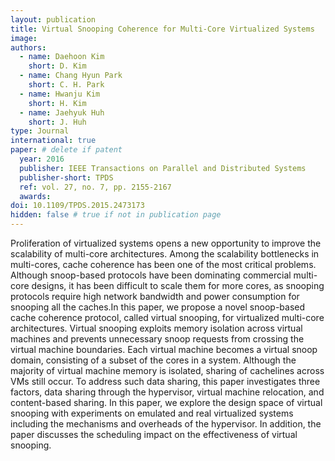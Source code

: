 ```yaml
---
layout: publication
title: Virtual Snooping Coherence for Multi-Core Virtualized Systems
image:
authors:
  - name: Daehoon Kim
    short: D. Kim
  - name: Chang Hyun Park
    short: C. H. Park
  - name: Hwanju Kim
    short: H. Kim
  - name: Jaehyuk Huh
    short: J. Huh
type: Journal
international: true
paper: # delete if patent
  year: 2016
  publisher: IEEE Transactions on Parallel and Distributed Systems
  publisher-short: TPDS
  ref: vol. 27, no. 7, pp. 2155-2167
  awards:
doi: 10.1109/TPDS.2015.2473173
hidden: false # true if not in publication page
---
```


Proliferation of virtualized systems opens a new opportunity to improve the scalability of multi-core architectures. Among the scalability bottlenecks in multi-cores, cache coherence has been one of the most critical problems. Although snoop-based protocols have been dominating commercial multi-core designs, it has been difficult to scale them for more cores, as snooping protocols require high network bandwidth and power consumption for snooping all the caches.In this paper, we propose a novel snoop-based cache coherence protocol, called virtual snooping, for virtualized multi-core architectures. Virtual snooping exploits memory isolation across virtual machines and prevents unnecessary snoop requests from crossing the virtual machine boundaries. Each virtual machine becomes a virtual snoop domain, consisting of a subset of the cores in a system. Although the majority of virtual machine memory is isolated, sharing of cachelines across VMs still occur. To address such data sharing, this paper investigates three factors, data sharing through the hypervisor, virtual machine relocation, and content-based sharing. In this paper, we explore the design space of virtual snooping with experiments on emulated and real virtualized systems including the mechanisms and overheads of the hypervisor. In addition, the paper discusses the scheduling impact on the effectiveness of virtual snooping.
